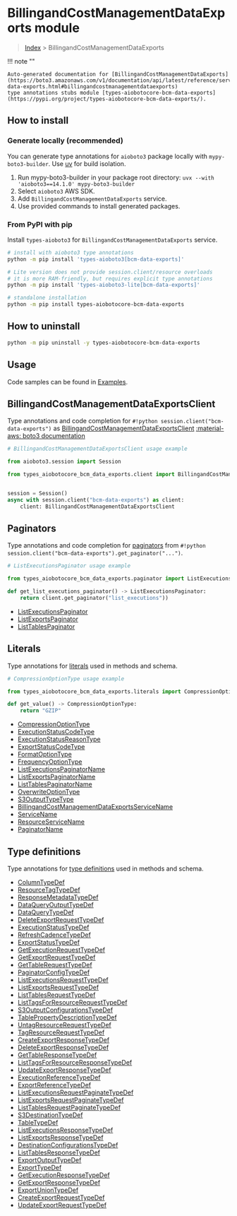 # BillingandCostManagementDataExports module

> [Index](../README.md) > BillingandCostManagementDataExports


!!! note ""

    Auto-generated documentation for [BillingandCostManagementDataExports](https://boto3.amazonaws.com/v1/documentation/api/latest/reference/services/bcm-data-exports.html#billingandcostmanagementdataexports)
    type annotations stubs module [types-aiobotocore-bcm-data-exports](https://pypi.org/project/types-aiobotocore-bcm-data-exports/).

## How to install

### Generate locally (recommended)

You can generate type annotations for `aioboto3` package locally with `mypy-boto3-builder`.
Use [uv](https://docs.astral.sh/uv/getting-started/installation/) for build isolation.

1. Run mypy-boto3-builder in your package root directory: `uvx --with 'aioboto3==14.1.0' mypy-boto3-builder`
1. Select `aioboto3` AWS SDK.
1. Add `BillingandCostManagementDataExports` service.
1. Use provided commands to install generated packages.



### From PyPI with pip

Install `types-aioboto3` for `BillingandCostManagementDataExports` service.

```bash
# install with aioboto3 type annotations
python -m pip install 'types-aioboto3[bcm-data-exports]'

# Lite version does not provide session.client/resource overloads
# it is more RAM-friendly, but requires explicit type annotations
python -m pip install 'types-aioboto3-lite[bcm-data-exports]'

# standalone installation
python -m pip install types-aiobotocore-bcm-data-exports
```



## How to uninstall

```bash
python -m pip uninstall -y types-aiobotocore-bcm-data-exports
```

## Usage

Code samples can be found in [Examples](./usage.md).

## BillingandCostManagementDataExportsClient

Type annotations and code completion for  `#!python session.client("bcm-data-exports")` as [BillingandCostManagementDataExportsClient](./client.md)
[:material-aws: boto3 documentation](https://boto3.amazonaws.com/v1/documentation/api/latest/reference/services/bcm-data-exports.html#BillingandCostManagementDataExports.Client)

```python
# BillingandCostManagementDataExportsClient usage example

from aioboto3.session import Session

from types_aiobotocore_bcm_data_exports.client import BillingandCostManagementDataExportsClient


session = Session()
async with session.client("bcm-data-exports") as client:
    client: BillingandCostManagementDataExportsClient
```


## Paginators

Type annotations and code completion for
[paginators](./paginators.md)
from `#!python session.client("bcm-data-exports").get_paginator("...")`.

```python
# ListExecutionsPaginator usage example

from types_aiobotocore_bcm_data_exports.paginator import ListExecutionsPaginator

def get_list_executions_paginator() -> ListExecutionsPaginator:
    return client.get_paginator("list_executions"))
```

- [ListExecutionsPaginator](./paginators.md#listexecutionspaginator)
- [ListExportsPaginator](./paginators.md#listexportspaginator)
- [ListTablesPaginator](./paginators.md#listtablespaginator)








## Literals

Type annotations for [literals](./literals.md) used in methods and schema.

```python
# CompressionOptionType usage example

from types_aiobotocore_bcm_data_exports.literals import CompressionOptionType

def get_value() -> CompressionOptionType:
    return "GZIP"
```

- [CompressionOptionType](./literals.md#compressionoptiontype)
- [ExecutionStatusCodeType](./literals.md#executionstatuscodetype)
- [ExecutionStatusReasonType](./literals.md#executionstatusreasontype)
- [ExportStatusCodeType](./literals.md#exportstatuscodetype)
- [FormatOptionType](./literals.md#formatoptiontype)
- [FrequencyOptionType](./literals.md#frequencyoptiontype)
- [ListExecutionsPaginatorName](./literals.md#listexecutionspaginatorname)
- [ListExportsPaginatorName](./literals.md#listexportspaginatorname)
- [ListTablesPaginatorName](./literals.md#listtablespaginatorname)
- [OverwriteOptionType](./literals.md#overwriteoptiontype)
- [S3OutputTypeType](./literals.md#s3outputtypetype)
- [BillingandCostManagementDataExportsServiceName](./literals.md#billingandcostmanagementdataexportsservicename)
- [ServiceName](./literals.md#servicename)
- [ResourceServiceName](./literals.md#resourceservicename)
- [PaginatorName](./literals.md#paginatorname)




## Type definitions

Type annotations for [type definitions](./type_defs.md) used in methods and schema.

- [ColumnTypeDef](./type_defs.md#columntypedef)
- [ResourceTagTypeDef](./type_defs.md#resourcetagtypedef)
- [ResponseMetadataTypeDef](./type_defs.md#responsemetadatatypedef)
- [DataQueryOutputTypeDef](./type_defs.md#dataqueryoutputtypedef)
- [DataQueryTypeDef](./type_defs.md#dataquerytypedef)
- [DeleteExportRequestTypeDef](./type_defs.md#deleteexportrequesttypedef)
- [ExecutionStatusTypeDef](./type_defs.md#executionstatustypedef)
- [RefreshCadenceTypeDef](./type_defs.md#refreshcadencetypedef)
- [ExportStatusTypeDef](./type_defs.md#exportstatustypedef)
- [GetExecutionRequestTypeDef](./type_defs.md#getexecutionrequesttypedef)
- [GetExportRequestTypeDef](./type_defs.md#getexportrequesttypedef)
- [GetTableRequestTypeDef](./type_defs.md#gettablerequesttypedef)
- [PaginatorConfigTypeDef](./type_defs.md#paginatorconfigtypedef)
- [ListExecutionsRequestTypeDef](./type_defs.md#listexecutionsrequesttypedef)
- [ListExportsRequestTypeDef](./type_defs.md#listexportsrequesttypedef)
- [ListTablesRequestTypeDef](./type_defs.md#listtablesrequesttypedef)
- [ListTagsForResourceRequestTypeDef](./type_defs.md#listtagsforresourcerequesttypedef)
- [S3OutputConfigurationsTypeDef](./type_defs.md#s3outputconfigurationstypedef)
- [TablePropertyDescriptionTypeDef](./type_defs.md#tablepropertydescriptiontypedef)
- [UntagResourceRequestTypeDef](./type_defs.md#untagresourcerequesttypedef)
- [TagResourceRequestTypeDef](./type_defs.md#tagresourcerequesttypedef)
- [CreateExportResponseTypeDef](./type_defs.md#createexportresponsetypedef)
- [DeleteExportResponseTypeDef](./type_defs.md#deleteexportresponsetypedef)
- [GetTableResponseTypeDef](./type_defs.md#gettableresponsetypedef)
- [ListTagsForResourceResponseTypeDef](./type_defs.md#listtagsforresourceresponsetypedef)
- [UpdateExportResponseTypeDef](./type_defs.md#updateexportresponsetypedef)
- [ExecutionReferenceTypeDef](./type_defs.md#executionreferencetypedef)
- [ExportReferenceTypeDef](./type_defs.md#exportreferencetypedef)
- [ListExecutionsRequestPaginateTypeDef](./type_defs.md#listexecutionsrequestpaginatetypedef)
- [ListExportsRequestPaginateTypeDef](./type_defs.md#listexportsrequestpaginatetypedef)
- [ListTablesRequestPaginateTypeDef](./type_defs.md#listtablesrequestpaginatetypedef)
- [S3DestinationTypeDef](./type_defs.md#s3destinationtypedef)
- [TableTypeDef](./type_defs.md#tabletypedef)
- [ListExecutionsResponseTypeDef](./type_defs.md#listexecutionsresponsetypedef)
- [ListExportsResponseTypeDef](./type_defs.md#listexportsresponsetypedef)
- [DestinationConfigurationsTypeDef](./type_defs.md#destinationconfigurationstypedef)
- [ListTablesResponseTypeDef](./type_defs.md#listtablesresponsetypedef)
- [ExportOutputTypeDef](./type_defs.md#exportoutputtypedef)
- [ExportTypeDef](./type_defs.md#exporttypedef)
- [GetExecutionResponseTypeDef](./type_defs.md#getexecutionresponsetypedef)
- [GetExportResponseTypeDef](./type_defs.md#getexportresponsetypedef)
- [ExportUnionTypeDef](./type_defs.md#exportuniontypedef)
- [CreateExportRequestTypeDef](./type_defs.md#createexportrequesttypedef)
- [UpdateExportRequestTypeDef](./type_defs.md#updateexportrequesttypedef)

